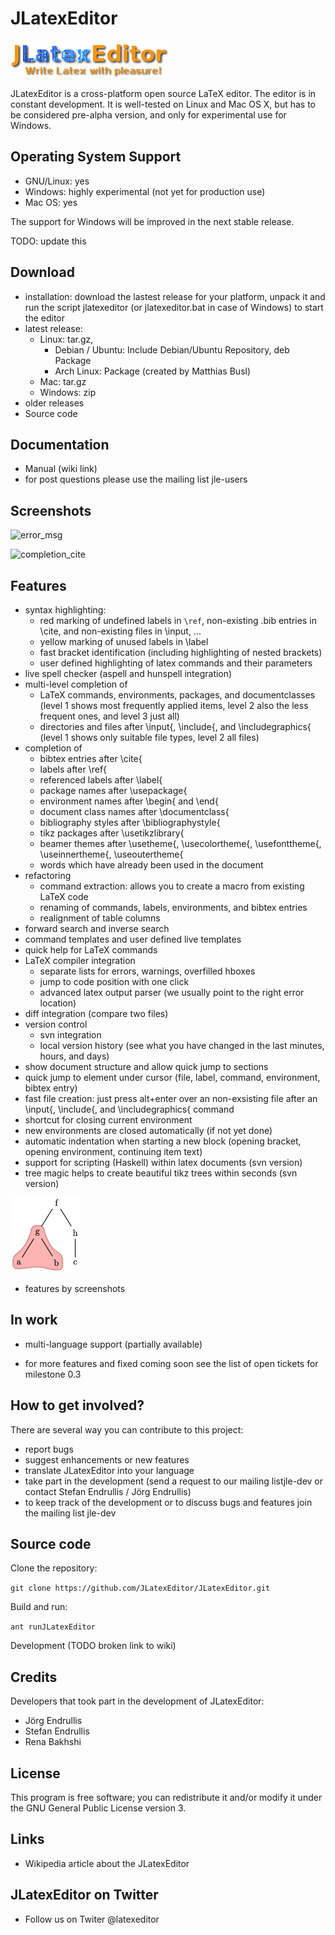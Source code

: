 # JLatexEditor

![Logo](/assets/img/logo.png)


JLatexEditor is a cross-platform open source LaTeX editor. The editor is in constant development. It is well-tested on Linux and Mac OS X, but has to be considered pre-alpha version, and only for experimental use for Windows.

## Operating System Support

* GNU/Linux: yes
* Windows: highly experimental (not yet for production use)
* Mac OS: yes 

The support for Windows will be improved in the next stable release.

TODO: update this

## Download

* installation: download the lastest release for your platform, unpack it and run the script jlatexeditor (or jlatexeditor.bat in case of Windows) to start the editor
* latest release:
    + Linux: ​tar.gz,
         - Debian / Ubuntu: Include Debian/Ubuntu Repository, ​deb Package
         - Arch Linux: ​Package (created by Matthias Busl) 
    + Mac: ​tar.gz
    + Windows: ​zip 
* ​older releases
* Source code 

## Documentation

* Manual (wiki link)
* for post questions please use the mailing list ​jle-users 

## Screenshots

![error_msg](/assets/screenshots/screenshot_0.2.10_showing_latex_error_mini.png)

![completion_cite](/assets/screenshots/screenshot_0.1.28_cite_completion_minor_restricted_mini.png)

## Features

* syntax highlighting:
    + red marking of undefined labels in `\ref`, non-existing .bib entries in \cite, and non-existing files in \input, ...
    + yellow marking of unused labels in \label
    + fast bracket identification (including highlighting of nested brackets)
    + user defined highlighting of latex commands and their parameters 
* live spell checker (aspell and hunspell integration)
* multi-level completion of
    + LaTeX commands, environments, packages, and documentclasses (level 1 shows most frequently applied items, level 2 also the less frequent ones, and level 3 just all)
    + directories and files after \input{, \include{, and \includegraphics{ (level 1 shows only suitable file types, level 2 all files) 
* completion of
    + bibtex entries after \cite{
    + labels after \ref{
    + referenced labels after \label{
    + package names after \usepackage{
    + environment names after \begin{ and \end{
    + document class names after \documentclass{
    + bibliography styles after \bibliographystyle{
    + tikz packages after \usetikzlibrary{
    + beamer themes after \usetheme{, \usecolortheme{, \usefonttheme{, \useinnertheme{, \useoutertheme{
    + words which have already been used in the document 
* refactoring
    + command extraction: allows you to create a macro from existing LaTeX code
    + renaming of commands, labels, environments, and bibtex entries
    + realignment of table columns 
* forward search and inverse search
* command templates and user defined live templates
* quick help for LaTeX commands
* LaTeX compiler integration
    + separate lists for errors, warnings, overfilled hboxes
    + jump to code position with one click
    + advanced latex output parser (we usually point to the right error location) 
* diff integration (compare two files)
* version control
    + svn integration
    + local version history (see what you have changed in the last minutes, hours, and days) 
* show document structure and allow quick jump to sections
* quick jump to element under cursor (file, label, command, environment, bibtex entry)
* fast file creation: just press alt+enter over an non-exsisting file after an \input{, \include{, and \includegraphics{ command
* shortcut for closing current environment
* new environments are closed automatically (if not yet done)
* automatic indentation when starting a new block (opening bracket, opening environment, continuing item text)
* support for scripting (Haskell) within latex documents (svn version)
* tree magic helps to create beautiful tikz trees within seconds (svn version) 

![Tree feature](/assets/img/tree.png)

* features by screenshots 

## In work

* multi-language support (partially available) 

* for more features and fixed coming soon see the list of ​open tickets for milestone 0.3 

## How to get involved?

There are several way you can contribute to this project:

* report bugs
* suggest enhancements or new features
* translate JLatexEditor into your language
* take part in the development (send a request to our mailing list ​jle-dev or contact ​Stefan Endrullis / ​Jörg Endrullis)
* to keep track of the development or to discuss bugs and features join the mailing list ​jle-dev 

## Source code

Clone the repository:

`git clone https://github.com/JLatexEditor/JLatexEditor.git`

Build and run:

`ant runJLatexEditor`

Development (TODO broken link to wiki)

## Credits

Developers that took part in the development of JLatexEditor:

* ​Jörg Endrullis
* ​Stefan Endrullis
* ​Rena Bakhshi 

## License

This program is free software; you can redistribute it and/or modify it under the ​GNU General Public License version 3.

## Links

* ​Wikipedia article about the JLatexEditor 

## JLatexEditor on Twitter

* Follow us on ​Twiter @latexeditor 
